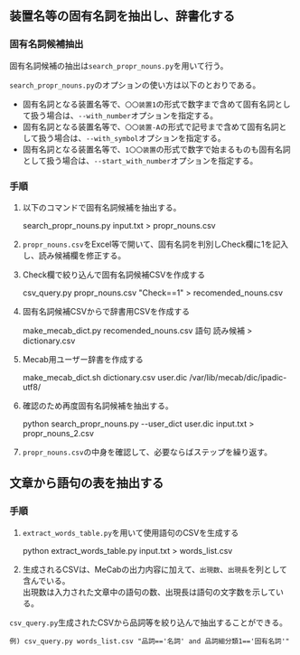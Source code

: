 <!-- File: 00_README.md                      -->
<!-- Description:               -->
<!-- Copyright (C) 2021 by m.na.akei   -->
<!-- Time-stamp: "2021-04-11 11:57:13" -->

## 装置名等の固有名詞を抽出し、辞書化する

### 固有名詞候補抽出

固有名詞候補の抽出は`search_propr_nouns.py`を用いて行う。

`search_propr_nouns.py`のオプションの使い方は以下のとおりである。


- 固有名詞となる装置名等で、`〇〇装置1`の形式で数字まで含めて固有名詞として扱う場合は、`--with_number`オプションを指定する。
- 固有名詞となる装置名等で、`〇〇装置-A`の形式で記号まで含めて固有名詞として扱う場合は、`--with_symbol`オプションを指定する。
- 固有名詞となる装置名等で、`1〇〇装置`の形式で数字で始まるものも固有名詞として扱う場合は、`--start_with_number`オプションを指定する。


### 手順
1. 以下のコマンドで固有名詞候補を抽出する。

	search_propr_nouns.py input.txt > propr_nouns.csv
	
2. `propr_nouns.csv`をExcel等で開いて、固有名詞を判別しCheck欄に1を記入し、読み候補欄を修正する。
3. Check欄で絞り込んで固有名詞候補CSVを作成する

	csv_query.py propr_nouns.csv "Check==1" > recomended_nouns.csv
  
3. 固有名詞候補CSVからで辞書用CSVを作成する

	make_mecab_dict.py recomended_nouns.csv 語句 読み候補 > dictionary.csv

4. Mecab用ユーザー辞書を作成する

	make_mecab_dict.sh dictionary.csv user.dic /var/lib/mecab/dic/ipadic-utf8/

5. 確認のため再度固有名詞候補を抽出する。

	python search_propr_nouns.py --user_dict user.dic input.txt > propr_nouns_2.csv

6. `propr_nouns.csv`の中身を確認して、必要ならばステップを繰り返す。


## 文章から語句の表を抽出する

### 手順

1. `extract_words_table.py`を用いて使用語句のCSVを生成する

	python extract_words_table.py input.txt > words_list.csv
	
2. 生成されるCSVは、MeCabの出力内容に加えて、`出現数`、`出現長`を列として含んでいる。  
   出現数は入力された文章中の語句の数、出現長は語句の文字数を示している。

`csv_query.py`生成されたCSVから品詞等を絞り込んで抽出することができる。

	例) csv_query.py words_list.csv "品詞=='名詞' and 品詞細分類1=='固有名詞'"


<!-- ------------------ -->
<!-- Local Variables:   -->
<!-- mode: markdown     -->
<!-- coding: utf-8-unix -->
<!-- End:               -->
